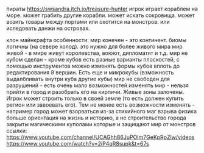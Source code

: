 ﻿пираты
	https://swsandra.itch.io/treasure-hunter
	игрок играет кораблем на море. может грабить другие корабли. может искать сокровища. может возить товары между портами или охотится на монстров. или иследовать данжи на островах.


клон майнкрафта
	особенности:
		мир конечен - это континент. биомы логичны (на севере холод). это нужно для более живого мира
		мир живой - в мире живут королевства, воюют, дипломатят и т.д.
		мир не кубом сделан - кроме кубов есть разные варианты плоскостей, с помощью инструментов можно изменять формы кубов вплоть до редактирования 8 вершин. Есть еще и микрокубы (взможность выдалбливать внутри куба другие кубы)
		мир не свободен для разрушений - есть очень мало возможностей изменять мир - нельзя прийти в город и разобрать его на кирпичи. Живые зоны залочены. Игрок может строить только в своей земле (то есть должен купить регион или завоевать его). Тем не менее есть возможности изменять - например город может взорваться из-за стихийного маг взрыва
		физика
		больше ориентация на жизнь и историю, а не строительство
		города закрыты магическими куполами которые и защищают мир от монстров
	ссылки:
		https://www.youtube.com/channel/UCAGhh86JuPOIm7GeKpRpZlw/videos
		https://www.youtube.com/watch?v=2iP4qR8supk&t=67s